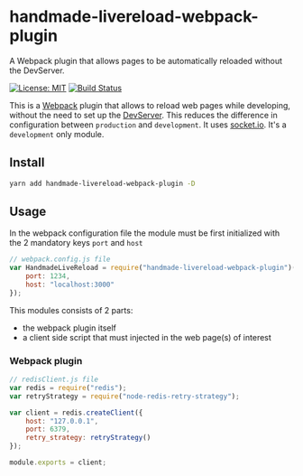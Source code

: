 # handmade-livereload-webpack-plugin
A Webpack plugin that allows pages to be automatically reloaded without the DevServer.

[![License: MIT](https://img.shields.io/badge/License-MIT-green.svg)](https://opensource.org/licenses/MIT)
[![Build Status](https://api.travis-ci.com/zsimo/handmade-livereload-webpack-plugin.svg)](https://travis-ci.com/zsimo/handmade-livereload-webpack-plugin)


This is a [Webpack](https://webpack.js.org/) plugin that allows to reload web pages while developing,
without the need to set up the [DevServer](https://webpack.js.org/configuration/dev-server/).
This reduces the difference in configuration between `production` and `development`.
It uses [socket.io](https://socket.io/).
It's a `development` only module.

## Install
```bash
yarn add handmade-livereload-webpack-plugin -D
```

## Usage
In the webpack configuration file the module must be first initialized with
the 2 mandatory keys `port` and `host`
```js
// webpack.config.js file
var HandmadeLiveReload = require("handmade-livereload-webpack-plugin")({
    port: 1234,
    host: "localhost:3000"
});
```
This modules consists of 2 parts:
- the webpack plugin itself
- a client side script that must injected in the web page(s) of interest

### Webpack plugin

```js
// redisClient.js file
var redis = require("redis");
var retryStrategy = require("node-redis-retry-strategy");

var client = redis.createClient({
    host: "127.0.0.1",
    port: 6379,
    retry_strategy: retryStrategy()
});

module.exports = client;
```